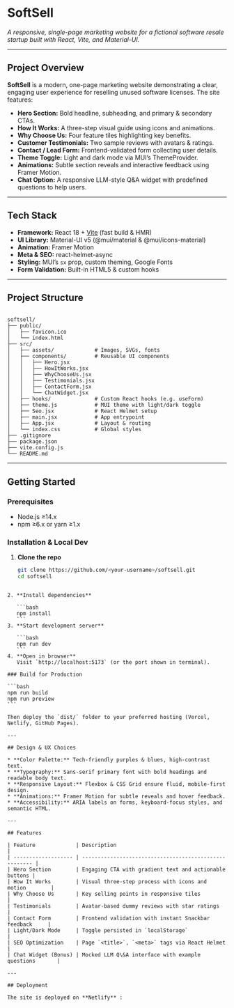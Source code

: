# SoftSell

_A responsive, single-page marketing website for a fictional software resale startup built with React, Vite, and Material-UI._

---

## Project Overview

**SoftSell** is a modern, one-page marketing website demonstrating a clear, engaging user experience for reselling unused software licenses. The site features:

- **Hero Section:** Bold headline, subheading, and primary & secondary CTAs.
- **How It Works:** A three-step visual guide using icons and animations.
- **Why Choose Us:** Four feature tiles highlighting key benefits.
- **Customer Testimonials:** Two sample reviews with avatars & ratings.
- **Contact / Lead Form:** Frontend-validated form collecting user details.
- **Theme Toggle:** Light and dark mode via MUI’s ThemeProvider.
- **Animations:** Subtle section reveals and interactive feedback using Framer Motion.
- **Chat Option:** A responsive LLM-style Q&A widget with predefined questions to help users.


---

## Tech Stack

- **Framework:** React 18 + [Vite](https://vitejs.dev/) (fast build & HMR)
- **UI Library:** Material-UI v5 (@mui/material & @mui/icons-material)
- **Animation:** Framer Motion
- **Meta & SEO:** react-helmet-async
- **Styling:** MUI’s `sx` prop, custom theming, Google Fonts
- **Form Validation:** Built-in HTML5 & custom hooks

---

## Project Structure

```

softsell/
├── public/
│   ├── favicon.ico
│   └── index.html
├── src/
│   ├── assets/             # Images, SVGs, fonts
│   ├── components/         # Reusable UI components
│   │   ├── Hero.jsx
│   │   ├── HowItWorks.jsx
│   │   ├── WhyChooseUs.jsx
│   │   ├── Testimonials.jsx
│   │   ├── ContactForm.jsx
│   │   └── ChatWidget.jsx
│   ├── hooks/              # Custom React hooks (e.g. useForm)
│   ├── theme.js            # MUI theme with light/dark toggle
│   ├── Seo.jsx             # React Helmet setup
│   ├── main.jsx            # App entrypoint
│   ├── App.jsx             # Layout & routing
│   └── index.css           # Global styles
├── .gitignore
├── package.json
├── vite.config.js
└── README.md

````

---

## Getting Started

### Prerequisites

- Node.js ≥14.x
- npm ≥6.x or yarn ≥1.x

### Installation & Local Dev

1. **Clone the repo**
   ```bash
   git clone https://github.com/<your-username>/softsell.git
   cd softsell
````

2. **Install dependencies**

   ```bash
   npm install
   ```
3. **Start development server**

   ```bash
   npm run dev
   ```
4. **Open in browser**
   Visit `http://localhost:5173` (or the port shown in terminal).

### Build for Production

```bash
npm run build
npm run preview
```

Then deploy the `dist/` folder to your preferred hosting (Vercel, Netlify, GitHub Pages).

---

## Design & UX Choices

* **Color Palette:** Tech-friendly purples & blues, high-contrast text.
* **Typography:** Sans-serif primary font with bold headings and readable body text.
* **Responsive Layout:** Flexbox & CSS Grid ensure fluid, mobile-first design.
* **Animations:** Framer Motion for subtle reveals and hover feedback.
* **Accessibility:** ARIA labels on forms, keyboard-focus styles, and semantic HTML.

---

## Features

| Feature             | Description                                            |
| ------------------- | ------------------------------------------------------ |
| Hero Section        | Engaging CTA with gradient text and actionable buttons |
| How It Works        | Visual three-step process with icons and motion        |
| Why Choose Us       | Key selling points in responsive tiles                 |
| Testimonials        | Avatar-based dummy reviews with star ratings           |
| Contact Form        | Frontend validation with instant Snackbar feedback     |
| Light/Dark Mode     | Toggle persisted in `localStorage`                     |
| SEO Optimization    | Page `<title>`, `<meta>` tags via React Helmet         |
| Chat Widget (Bonus) | Mocked LLM Q\&A interface with example questions       |

---

## Deployment

The site is deployed on **Netlify** :


